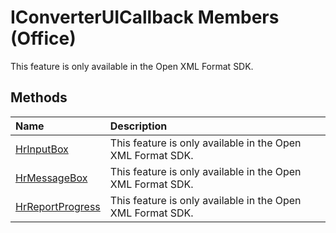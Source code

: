 
# IConverterUICallback Members (Office)
This feature is only available in the Open XML Format SDK.

## Methods



|**Name**|**Description**|
|:-----|:-----|
| [HrInputBox](5767b5cc-98f4-3855-796d-dfc4ccc77f9a.md)|This feature is only available in the Open XML Format SDK.|
| [HrMessageBox](41174ca5-0248-6f1b-23ce-54183a52ae48.md)|This feature is only available in the Open XML Format SDK.|
| [HrReportProgress](585f52bc-755a-e360-8220-a97d1b7a697a.md)|This feature is only available in the Open XML Format SDK.|
